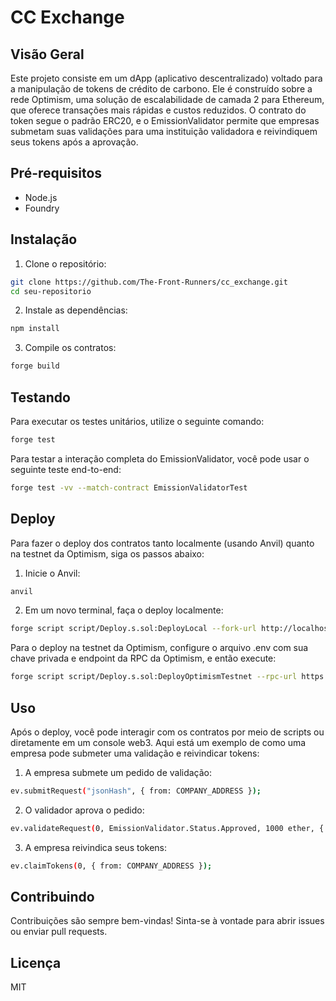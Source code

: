 
# CC Exchange 

## Visão Geral
Este projeto consiste em um dApp (aplicativo descentralizado) voltado para a manipulação de tokens de crédito de carbono. Ele é construído sobre a rede Optimism, uma solução de escalabilidade de camada 2 para Ethereum, que oferece transações mais rápidas e custos reduzidos. O contrato do token segue o padrão ERC20, e o EmissionValidator permite que empresas submetam suas validações para uma instituição validadora e reivindiquem seus tokens após a aprovação.

## Pré-requisitos
- Node.js
- Foundry

## Instalação
1. Clone o repositório:

```sh
git clone https://github.com/The-Front-Runners/cc_exchange.git
cd seu-repositorio
```

2. Instale as dependências:

```sh
npm install
```

3. Compile os contratos:

```sh
forge build
```

## Testando
Para executar os testes unitários, utilize o seguinte comando:

```sh
forge test
```

Para testar a interação completa do EmissionValidator, você pode usar o seguinte teste end-to-end:

```sh
forge test -vv --match-contract EmissionValidatorTest
```

## Deploy
Para fazer o deploy dos contratos tanto localmente (usando Anvil) quanto na testnet da Optimism, siga os passos abaixo:

1. Inicie o Anvil:

```sh
anvil
```
2. Em um novo terminal, faça o deploy localmente:

```sh
forge script script/Deploy.s.sol:DeployLocal --fork-url http://localhost:8545 --private-key sua-chave-privada --broadcast
```

Para o deploy na testnet da Optimism, configure o arquivo .env com sua chave privada e endpoint da RPC da Optimism, e então execute:

```sh
forge script script/Deploy.s.sol:DeployOptimismTestnet --rpc-url https://optimism-kovan.infura.io/v3/sua-infura-id --private-key sua-chave-privada --broadcast
```

## Uso
Após o deploy, você pode interagir com os contratos por meio de scripts ou diretamente em um console web3. Aqui está um exemplo de como uma empresa pode submeter uma validação e reivindicar tokens:

1. A empresa submete um pedido de validação:

```sh
ev.submitRequest("jsonHash", { from: COMPANY_ADDRESS });
```
2. O validador aprova o pedido:

```sh
ev.validateRequest(0, EmissionValidator.Status.Approved, 1000 ether, { from: VALIDATOR_ADDRESS });
```
3. A empresa reivindica seus tokens:

```sh
ev.claimTokens(0, { from: COMPANY_ADDRESS });
```

## Contribuindo
Contribuições são sempre bem-vindas! Sinta-se à vontade para abrir issues ou enviar pull requests.


## Licença
MIT